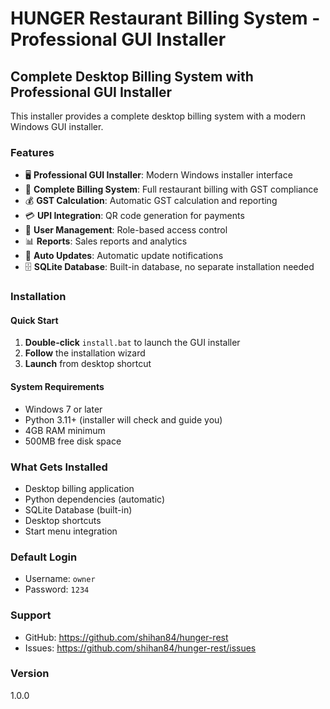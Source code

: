 # HUNGER Restaurant Billing System - Professional GUI Installer

## Complete Desktop Billing System with Professional GUI Installer

This installer provides a complete desktop billing system with a modern Windows GUI installer.

### Features
- 🖥️ **Professional GUI Installer**: Modern Windows installer interface
- 🧾 **Complete Billing System**: Full restaurant billing with GST compliance
- 💰 **GST Calculation**: Automatic GST calculation and reporting
- 💳 **UPI Integration**: QR code generation for payments
- 👥 **User Management**: Role-based access control
- 📊 **Reports**: Sales reports and analytics
- 🔄 **Auto Updates**: Automatic update notifications
- 🗄️ **SQLite Database**: Built-in database, no separate installation needed

### Installation

#### Quick Start
1. **Double-click** `install.bat` to launch the GUI installer
2. **Follow** the installation wizard
3. **Launch** from desktop shortcut

#### System Requirements
- Windows 7 or later
- Python 3.11+ (installer will check and guide you)
- 4GB RAM minimum
- 500MB free disk space

### What Gets Installed
- Desktop billing application
- Python dependencies (automatic)
- SQLite Database (built-in)
- Desktop shortcuts
- Start menu integration

### Default Login
- Username: `owner`
- Password: `1234`

### Support
- GitHub: https://github.com/shihan84/hunger-rest
- Issues: https://github.com/shihan84/hunger-rest/issues

### Version
1.0.0
